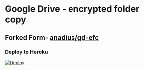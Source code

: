 # Google Drive - encrypted folder copy

## Forked Form- [anadius/gd-efc](https://github.com/anadius/gd-efc) 
### Deploy to Heroku
[![Deploy](https://www.herokucdn.com/deploy/button.svg)](https://heroku.com/deploy)


